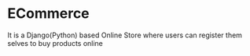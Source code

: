 # ECommerce

It is a Django(Python) based Online Store where users can register them selves to buy products online